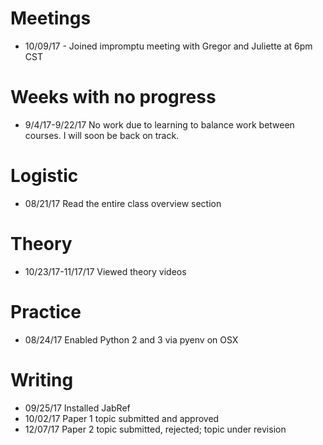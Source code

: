 
# Meetings

* 10/09/17 - Joined impromptu meeting with Gregor and Juliette at 6pm CST

# Weeks with no progress

* 9/4/17-9/22/17 No work due to learning to balance work between courses. I will soon be back on track. 

# Logistic

* 08/21/17 Read the entire class overview section 

# Theory

* 10/23/17-11/17/17 Viewed theory videos

# Practice

* 08/24/17 Enabled Python 2 and 3 via pyenv on OSX

# Writing

* 09/25/17 Installed JabRef
* 10/02/17 Paper 1 topic submitted and approved
* 12/07/17 Paper 2 topic submitted, rejected; topic under revision
